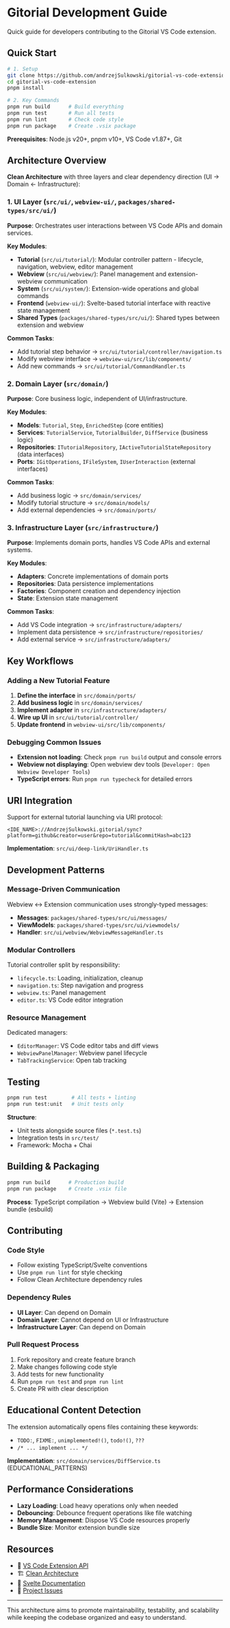 # Gitorial Development Guide

Quick guide for developers contributing to the Gitorial VS Code extension.

## Quick Start

```bash
# 1. Setup
git clone https://github.com/andrzejSulkowski/gitorial-vs-code-extension.git
cd gitorial-vs-code-extension
pnpm install

# 2. Key Commands
pnpm run build      # Build everything
pnpm run test       # Run all tests
pnpm run lint       # Check code style
pnpm run package    # Create .vsix package
```

**Prerequisites**: Node.js v20+, pnpm v10+, VS Code v1.87+, Git

## Architecture Overview

**Clean Architecture** with three layers and clear dependency direction (UI → Domain ← Infrastructure):

### 1. UI Layer (`src/ui/`, `webview-ui/`, `packages/shared-types/src/ui/`)
**Purpose**: Orchestrates user interactions between VS Code APIs and domain services.

**Key Modules**:
- **Tutorial** (`src/ui/tutorial/`): Modular controller pattern - lifecycle, navigation, webview, editor management
- **Webview** (`src/ui/webview/`): Panel management and extension-webview communication  
- **System** (`src/ui/system/`): Extension-wide operations and global commands
- **Frontend** (`webview-ui/`): Svelte-based tutorial interface with reactive state management
- **Shared Types** (`packages/shared-types/src/ui/`): Shared types between extension and webview

**Common Tasks**:
- Add tutorial step behavior → `src/ui/tutorial/controller/navigation.ts`
- Modify webview interface → `webview-ui/src/lib/components/`
- Add new commands → `src/ui/tutorial/CommandHandler.ts`

### 2. Domain Layer (`src/domain/`)
**Purpose**: Core business logic, independent of UI/infrastructure.

**Key Modules**:
- **Models**: `Tutorial`, `Step`, `EnrichedStep` (core entities)
- **Services**: `TutorialService`, `TutorialBuilder`, `DiffService` (business logic)
- **Repositories**: `ITutorialRepository`, `IActiveTutorialStateRepository` (data interfaces)
- **Ports**: `IGitOperations`, `IFileSystem`, `IUserInteraction` (external interfaces)

**Common Tasks**:
- Add business logic → `src/domain/services/`
- Modify tutorial structure → `src/domain/models/`
- Add external dependencies → `src/domain/ports/`

### 3. Infrastructure Layer (`src/infrastructure/`)
**Purpose**: Implements domain ports, handles VS Code APIs and external systems.

**Key Modules**:
- **Adapters**: Concrete implementations of domain ports
- **Repositories**: Data persistence implementations
- **Factories**: Component creation and dependency injection
- **State**: Extension state management

**Common Tasks**:
- Add VS Code integration → `src/infrastructure/adapters/`
- Implement data persistence → `src/infrastructure/repositories/`
- Add external service → `src/infrastructure/adapters/`

## Key Workflows

### Adding a New Tutorial Feature
1. **Define the interface** in `src/domain/ports/`
2. **Add business logic** in `src/domain/services/`
3. **Implement adapter** in `src/infrastructure/adapters/`
4. **Wire up UI** in `src/ui/tutorial/controller/`
5. **Update frontend** in `webview-ui/src/lib/components/`

### Debugging Common Issues
- **Extension not loading**: Check `pnpm run build` output and console errors
- **Webview not displaying**: Open webview dev tools (`Developer: Open Webview Developer Tools`)
- **TypeScript errors**: Run `pnpm run typecheck` for detailed errors

## URI Integration

Support for external tutorial launching via URI protocol:

```
<IDE_NAME>://AndrzejSulkowski.gitorial/sync?platform=github&creator=user&repo=tutorial&commitHash=abc123
```

**Implementation**: `src/ui/deep-link/UriHandler.ts`

## Development Patterns

### Message-Driven Communication
Webview ↔ Extension communication uses strongly-typed messages:
- **Messages**: `packages/shared-types/src/ui/messages/`
- **ViewModels**: `packages/shared-types/src/ui/viewmodels/`
- **Handler**: `src/ui/webview/WebviewMessageHandler.ts`

### Modular Controllers
Tutorial controller split by responsibility:
- `lifecycle.ts`: Loading, initialization, cleanup
- `navigation.ts`: Step navigation and progress
- `webview.ts`: Panel management
- `editor.ts`: VS Code editor integration

### Resource Management
Dedicated managers:
- `EditorManager`: VS Code editor tabs and diff views
- `WebviewPanelManager`: Webview panel lifecycle
- `TabTrackingService`: Open tab tracking

## Testing

```bash
pnpm run test        # All tests + linting
pnpm run test:unit   # Unit tests only
```

**Structure**: 
- Unit tests alongside source files (`*.test.ts`)
- Integration tests in `src/test/`
- Framework: Mocha + Chai

## Building & Packaging

```bash
pnpm run build      # Production build
pnpm run package    # Create .vsix file
```

**Process**: TypeScript compilation → Webview build (Vite) → Extension bundle (esbuild)

## Contributing

### Code Style
- Follow existing TypeScript/Svelte conventions
- Use `pnpm run lint` for style checking
- Follow Clean Architecture dependency rules

### Dependency Rules
- **UI Layer**: Can depend on Domain
- **Domain Layer**: Cannot depend on UI or Infrastructure  
- **Infrastructure Layer**: Can depend on Domain

### Pull Request Process
1. Fork repository and create feature branch
2. Make changes following code style
3. Add tests for new functionality
4. Run `pnpm run test` and `pnpm run lint`
5. Create PR with clear description

## Educational Content Detection

The extension automatically opens files containing these keywords:
- `TODO:`, `FIXME:`, `unimplemented!()`, `todo!()`, `???`
- `/* ... implement ... */`

**Implementation**: `src/domain/services/DiffService.ts` (EDUCATIONAL_PATTERNS)

## Performance Considerations

- **Lazy Loading**: Load heavy operations only when needed
- **Debouncing**: Debounce frequent operations like file watching  
- **Memory Management**: Dispose VS Code resources properly
- **Bundle Size**: Monitor extension bundle size

## Resources

- 📖 [VS Code Extension API](https://code.visualstudio.com/api)
- 🏗️ [Clean Architecture](https://blog.cleancoder.com/uncle-bob/2012/08/13/the-clean-architecture.html)
- 🎯 [Svelte Documentation](https://svelte.dev/docs)
- 💬 [Project Issues](https://github.com/andrzejSulkowski/gitorial-vs-code-plugin/issues)

---

This architecture aims to promote maintainability, testability, and scalability while keeping the codebase organized and easy to understand. 